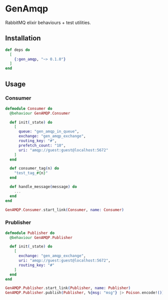 # GenAmqp

RabbitMQ elixir behaviours + test utilities.

## Installation
~~~elixir
def deps do
  [
    {:gen_amqp, "~> 0.1.0"}
  ]
end
~~~

## Usage

### Consumer
~~~elixir
defmodule Consumer do
  @behaviour GenAMQP.Consumer

  def init(_state) do
    [
      queue: "gen_amqp_in_queue",
      exchange: "gen_amqp_exchange",
      routing_key: "#",
      prefetch_count: "10",
      uri: "amqp://guest:guest@localhost:5672"
    ]
  end

  def consumer_tag(n) do
    "test_tag_#{n}"
  end

  def handle_message(message) do
    ...
  end
end
~~~

~~~elixir
GenAMQP.Consumer.start_link(Consumer, name: Consumer)
~~~

### Prublisher
~~~elixir
defmodule Publisher do
  @behaviour GenAMQP.Publisher

  def init(_state) do
    [
      exchange: "gen_amqp_exchange",
      uri: "amqp://guest:guest@localhost:5672",
      routing_key: "#"
    ]
  end
end
~~~

~~~elixir
GenAMQP.Publisher.start_link(Publisher, name: Publisher)
GenAMQP.Publisher.publish(Publisher, %{msg: "msg"} |> Poison.encode!())
~~~
